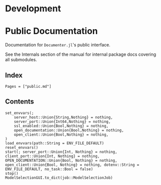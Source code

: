 # Development

# Public Documentation

Documentation for `Documenter.jl`'s public interface.

See the Internals section of the manual for internal package docs covering all submodules.

## Index

```@index
Pages = ["public.md"]
```

## Contents

```@docs
set_envvars(;
    server_host::Union{String,Nothing} = nothing,
    server_port::Union{Int64,Nothing} = nothing,
    ssl_enabled::Union{Bool,Nothing} = nothing,
    open_documentation::Union{Bool,Nothing} = nothing,
    open_client::Union{Bool,Nothing} = nothing,
)
load_envvars(path::String = ENV_FILE_DEFAULT)
reset_envvars()
start(; server_port::Union{Int, Nothing} = nothing, client_port::Union{Int, Nothing} = nothing, OPEN_DOCUMENTATION::Union{Bool, Nothing} = nothing, open_client::Union{Bool, Nothing} = nothing, dotenv::String = ENV_FILE_DEFAULT, no_task::Bool = false)
stop()
ModelSelectionGUI.to_dict(job::ModelSelectionJob)
```
